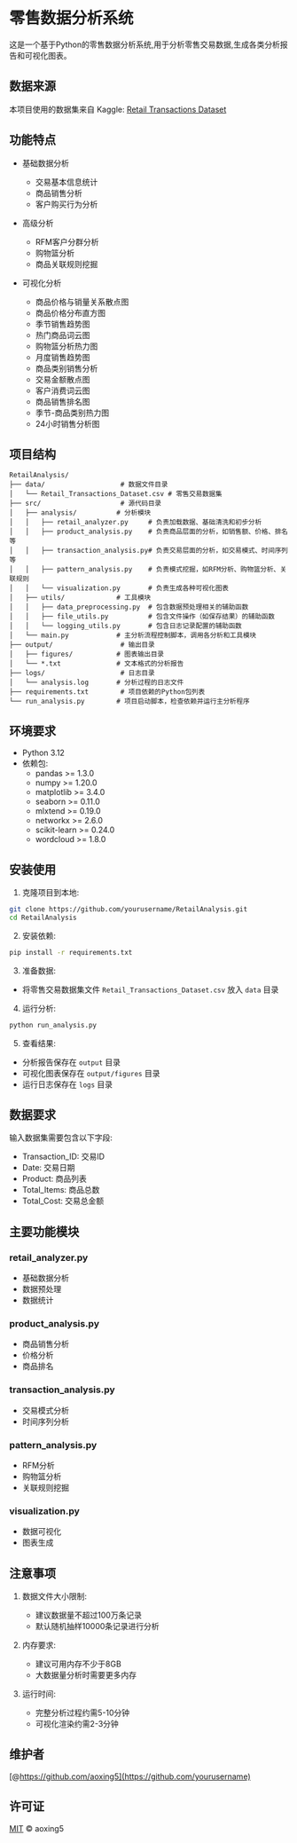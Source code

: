 # 零售数据分析系统

这是一个基于Python的零售数据分析系统,用于分析零售交易数据,生成各类分析报告和可视化图表。


## 数据来源

本项目使用的数据集来自 Kaggle:
[Retail Transactions Dataset](https://www.kaggle.com/datasets/prasad22/retail-transactions-dataset/data)


## 功能特点

- 基础数据分析

  - 交易基本信息统计
  - 商品销售分析
  - 客户购买行为分析
- 高级分析

  - RFM客户分群分析
  - 购物篮分析
  - 商品关联规则挖掘
- 可视化分析

  - 商品价格与销量关系散点图
  - 商品价格分布直方图
  - 季节销售趋势图
  - 热门商品词云图
  - 购物篮分析热力图
  - 月度销售趋势图
  - 商品类别销售分析
  - 交易金额散点图
  - 客户消费词云图
  - 商品销售排名图
  - 季节-商品类别热力图
  - 24小时销售分析图

## 项目结构

```
RetailAnalysis/
├── data/                   # 数据文件目录
│   └── Retail_Transactions_Dataset.csv # 零售交易数据集
├── src/                    # 源代码目录
│   ├── analysis/          # 分析模块
│   │   ├── retail_analyzer.py     # 负责加载数据、基础清洗和初步分析
│   │   ├── product_analysis.py    # 负责商品层面的分析，如销售额、价格、排名等
│   │   ├── transaction_analysis.py# 负责交易层面的分析，如交易模式、时间序列等
│   │   ├── pattern_analysis.py    # 负责模式挖掘，如RFM分析、购物篮分析、关联规则
│   │   └── visualization.py       # 负责生成各种可视化图表
│   ├── utils/             # 工具模块
│   │   ├── data_preprocessing.py  # 包含数据预处理相关的辅助函数
│   │   ├── file_utils.py          # 包含文件操作（如保存结果）的辅助函数
│   │   └── logging_utils.py       # 包含日志记录配置的辅助函数
│   └── main.py            # 主分析流程控制脚本，调用各分析和工具模块
├── output/                 # 输出目录
│   ├── figures/           # 图表输出目录
│   └── *.txt              # 文本格式的分析报告
├── logs/                   # 日志目录
│   └── analysis.log       # 分析过程的日志文件
├── requirements.txt        # 项目依赖的Python包列表
└── run_analysis.py        # 项目启动脚本，检查依赖并运行主分析程序
```



## 环境要求

- Python 3.12
- 依赖包:
  - pandas >= 1.3.0
  - numpy >= 1.20.0
  - matplotlib >= 3.4.0
  - seaborn >= 0.11.0
  - mlxtend >= 0.19.0
  - networkx >= 2.6.0
  - scikit-learn >= 0.24.0
  - wordcloud >= 1.8.0



## 安装使用

1. 克隆项目到本地:

```bash
git clone https://github.com/yourusername/RetailAnalysis.git
cd RetailAnalysis
```

2. 安装依赖:

```bash
pip install -r requirements.txt
```

3. 准备数据:

- 将零售交易数据集文件 `Retail_Transactions_Dataset.csv` 放入 `data` 目录

4. 运行分析:

```bash
python run_analysis.py
```

5. 查看结果:

- 分析报告保存在 `output` 目录
- 可视化图表保存在 `output/figures` 目录
- 运行日志保存在 `logs` 目录



## 数据要求

输入数据集需要包含以下字段:

- Transaction_ID: 交易ID
- Date: 交易日期
- Product: 商品列表
- Total_Items: 商品总数
- Total_Cost: 交易总金额



## 主要功能模块

### retail_analyzer.py

- 基础数据分析
- 数据预处理
- 数据统计

### product_analysis.py

- 商品销售分析
- 价格分析
- 商品排名

### transaction_analysis.py

- 交易模式分析
- 时间序列分析

### pattern_analysis.py

- RFM分析
- 购物篮分析
- 关联规则挖掘

### visualization.py

- 数据可视化
- 图表生成



## 注意事项

1. 数据文件大小限制:

   - 建议数据量不超过100万条记录
   - 默认随机抽样10000条记录进行分析
2. 内存要求:

   - 建议可用内存不少于8GB
   - 大数据量分析时需要更多内存
3. 运行时间:

   - 完整分析过程约需5-10分钟
   - 可视化渲染约需2-3分钟



## 维护者

[@https://github.com/aoxing5](https://github.com/yourusername)



## 许可证

[MIT](LICENSE) © aoxing5
